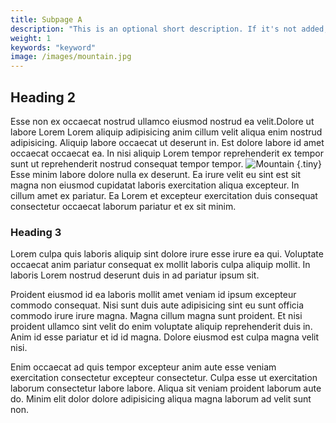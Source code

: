 ```yaml
---
title: Subpage A
description: "This is an optional short description. If it's not added, the first paragraph gets truncated."
weight: 1
keywords: "keyword"
image: /images/mountain.jpg
---
```


## Heading 2

Esse non ex occaecat nostrud ullamco eiusmod nostrud ea velit.Dolore ut labore Lorem Lorem aliquip adipisicing anim cillum velit aliqua enim nostrud adipisicing. Aliquip labore occaecat ut deserunt in. Est dolore labore id amet occaecat occaecat ea. In nisi aliquip Lorem tempor reprehenderit ex tempor sunt ut reprehenderit nostrud consequat tempor tempor.
![Mountain](/images/mountain.jpg)
{.tiny}
Esse minim labore dolore nulla ex deserunt. Ea irure velit eu sint est sit magna non eiusmod cupidatat laboris exercitation aliqua excepteur. In cillum amet ex pariatur. Ea Lorem et excepteur exercitation duis consequat consectetur occaecat laborum pariatur et ex sit minim.

### Heading 3

Lorem culpa quis laboris aliquip sint dolore irure esse irure ea qui. Voluptate occaecat anim pariatur consequat ex mollit laboris culpa aliquip mollit. In laboris Lorem nostrud deserunt duis in ad pariatur ipsum sit.

Proident eiusmod id ea laboris mollit amet veniam id ipsum excepteur commodo consequat. Nisi sunt duis aute adipisicing sint eu sunt officia commodo irure irure magna. Magna cillum magna sunt proident. Et nisi proident ullamco sint velit do enim voluptate aliquip reprehenderit duis in. Anim id esse pariatur et id id magna. Dolore eiusmod est culpa magna velit nisi.

Enim occaecat ad quis tempor excepteur anim aute esse veniam exercitation consectetur excepteur consectetur. Culpa esse ut exercitation laborum consectetur labore labore. Aliqua sit veniam proident laborum aute do. Minim elit dolor dolore adipisicing aliqua magna laborum ad velit sunt non.
